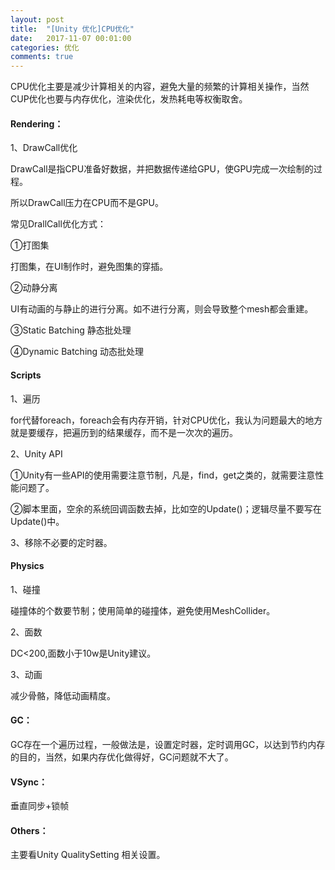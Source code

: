 ```yaml
---
layout: post
title:  "[Unity 优化]CPU优化"
date:   2017-11-07 00:01:00
categories: 优化
comments: true
---
```


CPU优化主要是减少计算相关的内容，避免大量的频繁的计算相关操作，当然CUP优化也要与内存优化，渲染优化，发热耗电等权衡取舍。

#### Rendering：

1、DrawCall优化

DrawCall是指CPU准备好数据，并把数据传递给GPU，使GPU完成一次绘制的过程。

所以DrawCall压力在CPU而不是GPU。

常见DrallCall优化方式：

①打图集

打图集，在UI制作时，避免图集的穿插。

②动静分离

UI有动画的与静止的进行分离。如不进行分离，则会导致整个mesh都会重建。

③Static Batching 静态批处理

④Dynamic Batching 动态批处理

#### Scripts

1、遍历

for代替foreach，foreach会有内存开销，针对CPU优化，我认为问题最大的地方就是要缓存，把遍历到的结果缓存，而不是一次次的遍历。

2、Unity API

①Unity有一些API的使用需要注意节制，凡是，find，get之类的，就需要注意性能问题了。

②脚本里面，空余的系统回调函数去掉，比如空的Update()；逻辑尽量不要写在Update()中。

3、移除不必要的定时器。

#### Physics

1、碰撞

碰撞体的个数要节制；使用简单的碰撞体，避免使用MeshCollider。

2、面数

DC<200,面数小于10w是Unity建议。

3、动画

减少骨骼，降低动画精度。

#### GC：

GC存在一个遍历过程，一般做法是，设置定时器，定时调用GC，以达到节约内存的目的，当然，如果内存优化做得好，GC问题就不大了。

#### VSync：

垂直同步+锁帧

#### Others：

主要看Unity QualitySetting 相关设置。